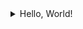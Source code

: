 <details><summary>Hello, World!</summary> 
<code><pre>  
1850, Rudolph ClausiusGerman mathematical physicist who formulated the second law of thermodynamics,
which also known as The Law Of Entropy Generation.
1921,the Communist Party of China was founded.
2009,The first Bitcoin protocol and proof of concept was published in a Whitepaper by a shadowy individual
or group under the pseudonym Satoshi Nakamoto. 
2021,this year,I'm tired of working overtime,I buy the book:  Artificail Intelligence,A modern Approach.
I read some good Chinese sentences：
    1.范缜曰：人生如树花同发，随风而散；或拂帘幌坠茵席之上，或关篱墙落粪溷之中。
    2.高欢闻之，勉坐见诸贵，使斛律金作《敕勒歌》，欢自和之，哀感流涕。【敕勒川，阴山下。天似穹庐，笼盖四野。天苍苍，野茫茫，风吹草低见牛羊】。
    3.庾信《枯树赋》：殷仲文风流儒雅，海内知名。世异时移，出为东阳太守。常忽忽不乐，顾庭槐而叹曰：“此树婆娑，生意尽矣！
  this year,the novel Coronavirus pandemic continues to grip the world, and the pressure on ordinary people continues
to increase.Musk has become the richest man in the world and is preparing to land on Mars.
                                                                                                  From December,31st,2021
</pre></code>
</details>


